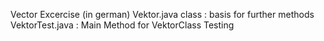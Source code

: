 Vector Excercise (in german)
Vektor.java class : basis for further methods
VektorTest.java : Main Method for VektorClass Testing

